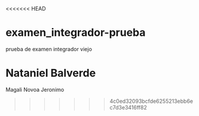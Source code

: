 <<<<<<< HEAD
# examen_integrador-prueba
prueba de examen integrador viejo

Nataniel Balverde
=======
Magali Novoa
Jeronimo
>>>>>>> 4c0ed32093bcfde6255213ebb6ec7d3e3416ff82
